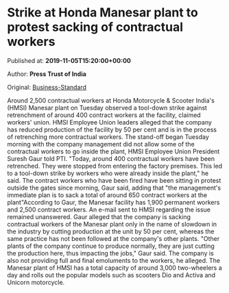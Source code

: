 
# Strike at Honda Manesar plant to protest sacking of contractual workers

Published at: **2019-11-05T15:20:00+00:00**

Author: **Press Trust of India**

Original: [Business-Standard](https://www.business-standard.com/article/pti-stories/tool-down-strike-by-hmsi-s-manesar-plant-workers-to-protest-sacking-of-contract-employees-119110501662_1.html)

Around 2,500 contractual workers at Honda Motorcycle & Scooter India's (HMSI) Manesar plant on Tuesday observed a tool-down strike against retrenchment of around 400 contract workers at the facility, claimed workers' union.
HMSI Employee Union leaders alleged that the company has reduced production of the facility by 50 per cent and is in the process of retrenching more contractual workers.
The stand-off began Tuesday morning with the company management did not allow some of the contractual workers to go inside the plant, HMSI Employee Union President Suresh Gaur told PTI.
"Today, around 400 contractual workers have been retrenched. They were stopped from entering the factory premises. This led to a tool-down strike by workers who were already inside the plant," he said.
The contract workers who have been fired have been sitting in protest outside the gates since morning, Gaur said, adding that "the management's immediate plan is to sack a total of around 650 contract workers at the plant"According to Gaur, the Manesar facility has 1,900 permanent workers and 2,500 contract workers.
An e-mail sent to HMSI regarding the issue remained unanswered.
Gaur alleged that the company is sacking contractual workers of the Manesar plant only in the name of slowdown in the industry by cutting production at the unit by 50 per cent, whereas the same practice has not been followed at the company's other plants.
"Other plants of the company continue to produce normally, they are just cutting the production here, thus impacting the jobs," Gaur said.
The company is also not providing full and final emoluments to the workers, he alleged.
The Manesar plant of HMSI has a total capacity of around 3,000 two-wheelers a day and rolls out the popular models such as scooters Dio and Activa and Unicorn motorcycle.

